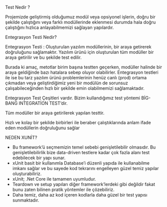 Test Nedir ? 

Projemizde geliştirmiş olduğumuz modül veya opsiyonel işlerin, doğru bir şekilde çalıştığını veya farklı modüllerinde eklenmesi durumda hala doğru çalıştığını hızlıca anlayabilmemizi sağlayan yapılardır.

Entegrasyon Testi Nedir? 

Entegrasyon Testi : Oluşturulan yazılım modüllerinin, bir araya getirerek doğruluğunu sağlamaktır.
Yazılım ürünü için oluşturulan tüm modüller bir araya getirilir ve bu şekilde test edilir. 

Burada ki amaç, metotlar birim başına testten geçerken, modüller halinde bir araya geldiğinde bazı hatalara sebep oluyor olabilirler. 
Entegrasyon testleri ile ise bu tarz yazılım ürünü problemlerinin henüz canlı (prod) ortama çıkmadan veya 
geliştirdiğimiz yeni bir modülün de sorunsuz çalışabileceğinden hızlı bir şekilde emin olabilmemizi sağlamaktadır.

Entegrasyon Test Çeşitleri vardır. Bizim kullandığımız test yöntemi BİG-BANG INTEGRATİON TEST’dir. 

Tüm modüller bir araya getirilerek yapılan testtir. 

Hızlı ve kolay bir şekilde birbirleri ile beraber çalıştıklarında anlam ifade eden modüllerin doğruluğunu sağlar

NEDEN XUNİT?

- Bu framework’ü seçmemizin temel sebebi genişletilebilir olmasıdır. 
Bu genişletilebilirlik bize data-driven testlere kadar çok fazla alanı test edebilecek bir yapı sunar. 
- xUnit basit bir kullanımla Database’i düzenli yapıda ile kullanabilme imkanı sağlar ve bu sayede kod tekrarını engelleyen güzel temiz yapılar oluşturabiliriz. 
- xUnit; .Net Core ile tamamen uyumludur. 
- Teardown ve setup yapıları diğer framework’lerdeki gibi değildir fakat bunu zaten bilinen pratik yöntemler ile çözebiliriz. 
- Daha temiz, daha az kod içeren kodlarla daha güzel bir test yapısı sunmaktadır.


